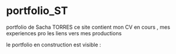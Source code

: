# portfolio_ST
portfolio de Sacha TORRES
ce site contient mon CV en cours , mes experiences pro
les liens vers mes productions

le portfolio en construction est visible : 
